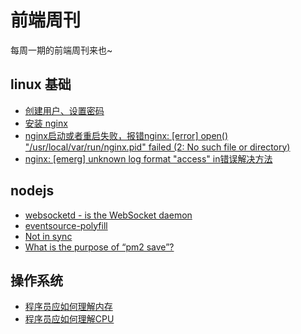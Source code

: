# 前端周刊
每周一期的前端周刊来也~

## linux 基础

* [创建用户、设置密码](https://blog.csdn.net/li_101357/article/details/69367457)
* [安装 nginx](https://www.cnblogs.com/xxoome/p/5866475.html)
* [nginx启动或者重启失败，报错nginx: [error] open() "/usr/local/var/run/nginx.pid" failed (2: No such file or directory)](https://www.cnblogs.com/fancyLee/p/8931814.html)
* [nginx: [emerg] unknown log format "access" in错误解决方法](https://blog.csdn.net/network_dream/article/details/81328824?utm_medium=distribute.pc_relevant.none-task-blog-BlogCommendFromMachineLearnPai2-2.control&dist_request_id=&depth_1-utm_source=distribute.pc_relevant.none-task-blog-BlogCommendFromMachineLearnPai2-2.control)



## nodejs

* [websocketd - is the WebSocket daemon](http://websocketd.com/)
* [eventsource-polyfill](https://github.com/amvtek/EventSource)
* [Not in sync](https://github.com/Unitech/pm2/issues/4556)
* [What is the purpose of “pm2 save”?](https://stackoverflow.com/questions/35883263/what-is-the-purpose-of-pm2-save)


## 操作系统
* [程序员应如何理解内存](https://mp.weixin.qq.com/s?__biz=MzU2NTYyOTQ4OQ==&mid=2247483829&idx=1&sn=b9c32f56e95bdc229315e2b5ffd365cd&chksm=fcb986ebcbce0ffdc6c087775b895f6a0c0b83c72a91ee5614e253bea005509de8abfab6fc0e&cur_album_id=1433368223499796481&scene=189#rd)
* [程序员应如何理解CPU](https://mp.weixin.qq.com/s?__biz=MzU2NTYyOTQ4OQ==&mid=2247483856&idx=1&sn=10a8344221d8b44f8e881be0829d07b0&chksm=fcb9868ecbce0f98633946a5b3268837949a7b928e4501f10f928fc0a45a97697e828173ba9e&cur_album_id=1433368223499796481&scene=189#rd)
